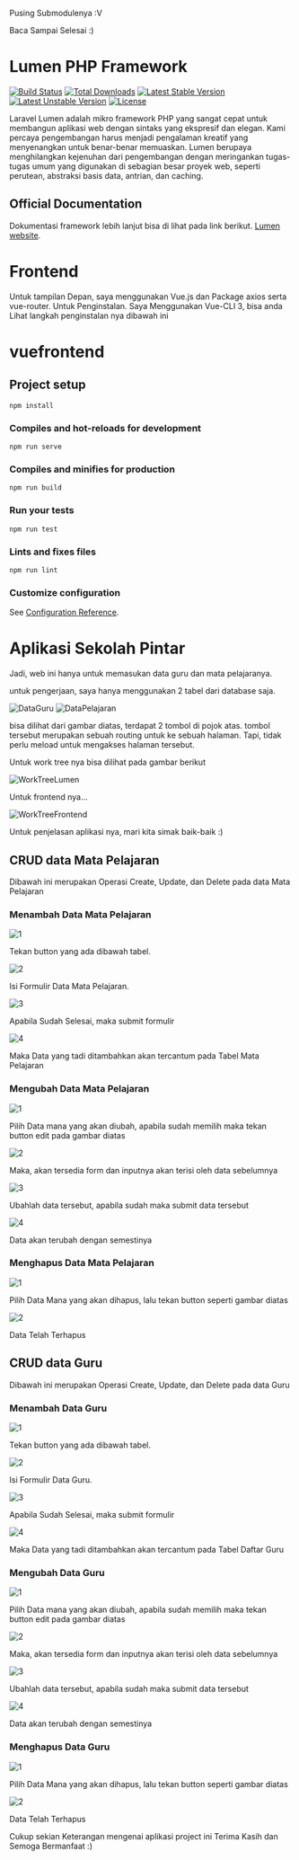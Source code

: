 Pusing Submodulenya :V

Baca Sampai Selesai :)

# Lumen PHP Framework

[![Build Status](https://travis-ci.org/laravel/lumen-framework.svg)](https://travis-ci.org/laravel/lumen-framework)
[![Total Downloads](https://poser.pugx.org/laravel/lumen-framework/d/total.svg)](https://packagist.org/packages/laravel/lumen-framework)
[![Latest Stable Version](https://poser.pugx.org/laravel/lumen-framework/v/stable.svg)](https://packagist.org/packages/laravel/lumen-framework)
[![Latest Unstable Version](https://poser.pugx.org/laravel/lumen-framework/v/unstable.svg)](https://packagist.org/packages/laravel/lumen-framework)
[![License](https://poser.pugx.org/laravel/lumen-framework/license.svg)](https://packagist.org/packages/laravel/lumen-framework)

Laravel Lumen adalah mikro framework PHP yang sangat cepat untuk membangun aplikasi web dengan sintaks yang ekspresif dan elegan. Kami percaya pengembangan harus menjadi pengalaman kreatif yang menyenangkan untuk benar-benar memuaskan. Lumen berupaya menghilangkan kejenuhan dari pengembangan dengan meringankan tugas-tugas umum yang digunakan di sebagian besar proyek web, seperti perutean, abstraksi basis data, antrian, dan caching.

## Official Documentation

Dokumentasi framework lebih lanjut bisa di lihat pada link berikut. [Lumen website](https://lumen.laravel.com/docs).

# Frontend

Untuk tampilan Depan, saya menggunakan Vue.js dan Package axios serta vue-router.
Untuk Penginstalan. Saya Menggunakan Vue-CLI 3, bisa anda Lihat langkah penginstalan nya dibawah ini

# vuefrontend

## Project setup
```
npm install
```

### Compiles and hot-reloads for development
```
npm run serve
```

### Compiles and minifies for production
```
npm run build
```

### Run your tests
```
npm run test
```

### Lints and fixes files
```
npm run lint
```

### Customize configuration
See [Configuration Reference](https://cli.vuejs.org/config/).

# Aplikasi Sekolah Pintar

Jadi, web ini hanya untuk memasukan data guru dan mata pelajaranya.

untuk pengerjaan, saya hanya menggunakan 2 tabel dari database saja.

![DataGuru](https://user-images.githubusercontent.com/42232274/54476651-729d8000-4832-11e9-90cd-b925b1b78a0c.PNG)
![DataPelajaran](https://user-images.githubusercontent.com/42232274/54476685-e3449c80-4832-11e9-9b9b-c7e4e9aadf6e.PNG)

bisa dilihat dari gambar diatas, terdapat 2 tombol di pojok atas. tombol tersebut merupakan sebuah
routing untuk ke sebuah halaman. Tapi, tidak perlu meload untuk mengakses halaman tersebut.

Untuk work tree nya bisa dilihat pada gambar berikut

![WorkTreeLumen](https://user-images.githubusercontent.com/42232274/54476708-0ec78700-4833-11e9-8b5b-f55ec3202784.PNG)

Untuk frontend nya...

![WorkTreeFrontend](https://user-images.githubusercontent.com/42232274/54476720-269f0b00-4833-11e9-862c-4f17bf7bde17.PNG)

Untuk penjelasan aplikasi nya, mari kita simak baik-baik :)

## CRUD data Mata Pelajaran

Dibawah ini merupakan Operasi Create, Update, dan Delete pada data Mata Pelajaran

### Menambah Data Mata Pelajaran
![1](https://user-images.githubusercontent.com/42232274/54476751-8a293880-4833-11e9-99ab-89e0f23b611b.PNG)

Tekan button yang ada dibawah tabel.

![2](https://user-images.githubusercontent.com/42232274/54476754-8f868300-4833-11e9-89f6-d88375bea883.PNG)

Isi Formulir Data Mata Pelajaran.

![3](https://user-images.githubusercontent.com/42232274/54476756-957c6400-4833-11e9-9a4f-13a67e408803.PNG)

Apabila Sudah Selesai, maka submit formulir

![4](https://user-images.githubusercontent.com/42232274/54476757-9f05cc00-4833-11e9-8cea-236260d77a3f.PNG)

Maka Data yang tadi ditambahkan akan tercantum pada Tabel Mata Pelajaran

### Mengubah Data Mata Pelajaran
![1](https://user-images.githubusercontent.com/42232274/54476779-d1172e00-4833-11e9-81be-db50f96d4276.PNG)

Pilih Data mana yang akan diubah, apabila sudah memilih maka tekan button edit pada gambar diatas

![2](https://user-images.githubusercontent.com/42232274/54476781-d1172e00-4833-11e9-8c53-589c1f05fdc3.PNG)

Maka, akan tersedia form dan inputnya akan terisi oleh data sebelumnya

![3](https://user-images.githubusercontent.com/42232274/54476782-d1afc480-4833-11e9-8402-f6d348dce795.PNG)

Ubahlah data tersebut, apabila sudah maka submit data tersebut

![4](https://user-images.githubusercontent.com/42232274/54476783-d1afc480-4833-11e9-8830-f5c679d3d745.PNG)

Data akan terubah dengan semestinya

### Menghapus Data Mata Pelajaran

![1](https://user-images.githubusercontent.com/42232274/54476807-03289000-4834-11e9-91bb-15e08665df5f.PNG)

Pilih Data Mana yang akan dihapus, lalu tekan button seperti gambar diatas

![2](https://user-images.githubusercontent.com/42232274/54476808-03289000-4834-11e9-9f2a-e3a0fcde0c78.PNG)

Data Telah Terhapus

## CRUD data Guru

Dibawah ini merupakan Operasi Create, Update, dan Delete pada data Guru

### Menambah Data Guru
![1](https://user-images.githubusercontent.com/42232274/54476823-1dfb0480-4834-11e9-9a06-89be973ed9a0.PNG)

Tekan button yang ada dibawah tabel.

![2](https://user-images.githubusercontent.com/42232274/54476824-1e939b00-4834-11e9-8fdc-6926044b1d35.PNG)

Isi Formulir Data Guru.

![3](https://user-images.githubusercontent.com/42232274/54476825-1e939b00-4834-11e9-9119-a2cac7fb839f.PNG)

Apabila Sudah Selesai, maka submit formulir

![4](https://user-images.githubusercontent.com/42232274/54476826-1f2c3180-4834-11e9-910b-fa54093eedeb.PNG)

Maka Data yang tadi ditambahkan akan tercantum pada Tabel Daftar Guru

### Mengubah Data Guru
![1](https://user-images.githubusercontent.com/42232274/54476837-48e55880-4834-11e9-9cda-92068151975d.PNG)

Pilih Data mana yang akan diubah, apabila sudah memilih maka tekan button edit pada gambar diatas

![2](https://user-images.githubusercontent.com/42232274/54476838-497def00-4834-11e9-9353-9ac8ffb17df9.PNG)

Maka, akan tersedia form dan inputnya akan terisi oleh data sebelumnya

![3](https://user-images.githubusercontent.com/42232274/54476839-4a168580-4834-11e9-8f0e-f91c1c695d77.PNG)

Ubahlah data tersebut, apabila sudah maka submit data tersebut

![4](https://user-images.githubusercontent.com/42232274/54476840-4a168580-4834-11e9-972f-944fd6d49279.PNG)

Data akan terubah dengan semestinya

### Menghapus Data Guru

![1](https://user-images.githubusercontent.com/42232274/54476870-8fd34e00-4834-11e9-9254-8998a1c555db.PNG)

Pilih Data Mana yang akan dihapus, lalu tekan button seperti gambar diatas

![2](https://user-images.githubusercontent.com/42232274/54476871-906be480-4834-11e9-8031-21523b84f1f2.PNG)

Data Telah Terhapus

Cukup sekian Keterangan mengenai aplikasi project ini
Terima Kasih dan Semoga Bermanfaat :)
